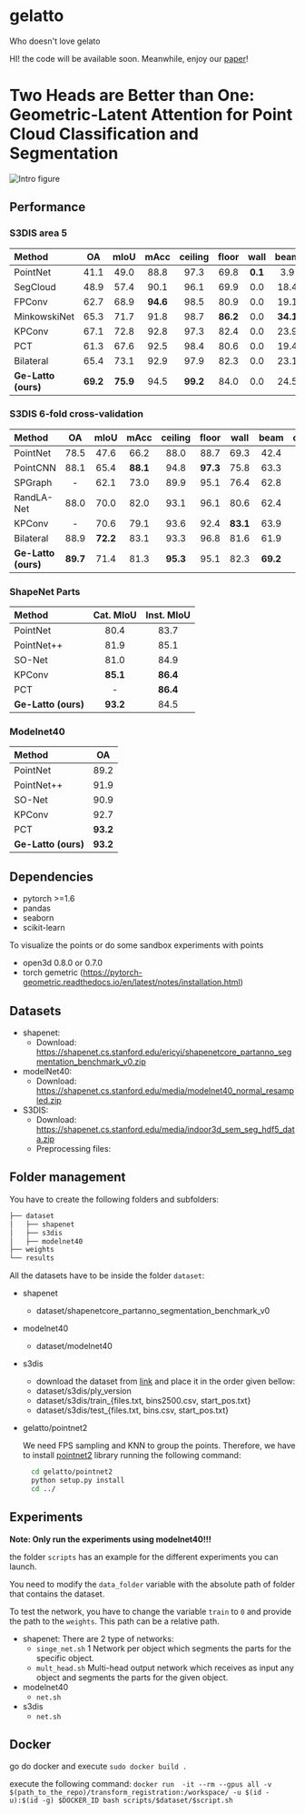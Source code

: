 # gelatto
Who doesn't love gelato

HI! the code will be available soon. Meanwhile, enjoy our [paper](https://arxiv.org/pdf/2111.00231.pdf)!

# Two Heads are Better than One: Geometric-Latent Attention for Point Cloud Classification and Segmentation 

![Intro figure](img/gelatto_banner.png)

[comment]: <> (<p align="center">)

[comment]: <> (  <img width="460" height="300" src="https://gitlab.com/cuevhv/gelatto/-/blob/main/img/gelatto_logo.png">)

[comment]: <> (</p>)

## Performance
### S3DIS area 5
|Method | OA    |       mIoU    |       mAcc    | ceiling       | floor         | wall          | beam          | column        | window        | door          | table         | chair         | sofa          | bookcase      | board         | clutter        |
|:---   | :---: |    :---:      |       :---:   | :---:         | :---:         | :---:         | :---:         | :---:         | :---:         |  :---:           | :---:         | :---:         | :---:         | :---:         | :---:         | :---:          |
|PointNet    | 41.1 | 49.0   | 88.8    | 97.3  | 69.8 | **0.1**  | 3.9    | 46.3   | 10.8 | 59.0    | 52.6  | 5.9  | 40.3     | 26.4  | 33.2     |
|SegCloud   | 48.9 | 57.4 | 90.1    | 96.1  | 69.9 | 0.0    | 18.4   | 38.4   | 23.1 | 70.4  | 75.9  | 40.9 | 58.4     | 13.0    | 41.6     |
|FPConv       | 62.7 | 68.9 | **94.6**    | 98.5  | 80.9 | 0.0    | 19.1   | 60.1   | 48.9 | 80.6  | 88.0    | 53.2 | 68.4     | 68.2  | 54.9     |
|MinkowskiNet  | 65.3 | 71.7 | 91.8    | 98.7  | **86.2** | 0.0    | **34.1**   | 48.9   | 62.4 | 81.6  | 89.8  | 47.2 | 74.9     | 74.4  | 58.6     |
|KPConv       | 67.1 | 72.8 | 92.8    | 97.3  | 82.4 | 0.0    | 23.9   | 58.0     | **69.0**   | 81.5  | 91.0    | 75.4 | **75.3**     | 66.7  | 58.9     |
|PCT  | 61.3 | 67.6 | 92.5   | 98.4  | 80.6 | 0.0    | 19.4  | 61.6     | 48.0   | 76.6  | 85.2    | 46.2 | 67.7     | 67.9  | 52.3    |
|Bilateral  | 65.4 | 73.1 | 92.9 | 97.9 | 82.3 | 0.0 | 23.1  | **65.5** | 64.9 | 78.5 | 87.5 | 61.4 | 70.7 | 68.7 | 57.2 |
|**Ge-Latto (ours)** |**69.2** | **75.9** | 94.5 | **99.2** | 84.0 | 0.0 | 24.5 | 56.3 | 68.9 | **84.2** | **92.4** | **82.8** | 70.9 | **76.9** | **64.6**          |


### S3DIS 6-fold cross-validation
|Method | OA    |       mIoU    |       mAcc    | ceiling       | floor         | wall          | beam          | column        | window        | door          | table         | chair         | sofa          | bookcase      | board         | clutter        |
|:---   | :---: |    :---:      |       :---:   | :---:         | :---:         | :---:         | :---:         | :---:         | :---:         |  :---:           | :---:         | :---:         | :---:         | :---:         | :---:         | :---:          |
|PointNet      | 78.5          | 47.6          | 66.2          | 88.0          | 88.7          | 69.3          | 42.4          | 23.1          | 47.5          | 51.6          | 54.1          | 42.0          | 9.6           | 38.2          | 29.4          | 35.2          |
|PointCNN      | 88.1          | 65.4          | **88.1**      | 94.8          | **97.3** | 75.8          | 63.3          | 51.7          | 58.4          | 57.2          | 71.6          | 69.1          | 39.1          | 61.2          | 52.2          | 58.6           |
|SPGraph       | -             | 62.1          | 73.0          | 89.9          | 95.1          | 76.4          | 62.8          | 47.1          | 55.3          | 68.4          | 73.5          | 69.2          | 63.2          | 45.9          | 8.7           | 52.9           |
|RandLA-Net    | 88.0          | 70.0          | 82.0          | 93.1          | 96.1          | 80.6          | 62.4          | 48.0          | 64.4          | 69.4          | 69.4          | 76.4          | 60.0          | 64.2          | 65.9          | 60.1           |
|KPConv        | -             | 70.6          | 79.1          | 93.6          | 92.4          | **83.1** | 63.9          | **54.3** | **66.1** | **76.6** | 64.0          | 57.8          | **74.9** | **69.3** | 61.3          | 60.3           |
|Bilateral     | 88.9          | **72.2**      | 83.1          | 93.3          | 96.8          | 81.6          | 61.9          | 49.5          | 65.4          | 73.3          | 72.0          | **83.7** | 67.5          | 64.3          | 67.0          | **62.4**  |
|**Ge-Latto (ours)**     | **89.7**      | 71.4          | 81.3          | **95.3**      | 95.1          | 82.3          | **69.2** | 51.9          | 64.8          | 73.3          | **77.3** | 59.6          | 71.1          | 63.0          | **67.4** | 57.9           |


### ShapeNet Parts
|Method        |   Cat. MIoU    |    Inst. MIoU    |
|:---          |     :---:      |     :---:        |
|PointNet      |     80.4       |      83.7        |
|PointNet++    |     81.9       |      85.1        |
|SO-Net        |     81.0       |      84.9        |
|KPConv        |     **85.1**   |    **86.4**      |
|PCT           |        -       |    **86.4**      |
|**Ge-Latto (ours)** | **93.2** |      84.5        |

### Modelnet40
|Method        |   OA    |
|:---          |   :---: |
|PointNet      |   89.2  |
|PointNet++    |   91.9  |
|SO-Net        |   90.9  |
|KPConv        |   92.7  |
|PCT           |**93.2** |
|**Ge-Latto (ours)** | **93.2**|


## Dependencies
- pytorch >=1.6
- pandas
- seaborn
- scikit-learn

To visualize the points or do some sandbox experiments with points
- open3d 0.8.0 or 0.7.0
- torch gemetric (https://pytorch-geometric.readthedocs.io/en/latest/notes/installation.html)

## Datasets
- shapenet: 
  - Download: https://shapenet.cs.stanford.edu/ericyi/shapenetcore_partanno_segmentation_benchmark_v0.zip
- modelNet40:
  - Download: https://shapenet.cs.stanford.edu/media/modelnet40_normal_resampled.zip
- S3DIS:
  - Download: https://shapenet.cs.stanford.edu/media/indoor3d_sem_seg_hdf5_data.zip
  - Preprocessing files:
  
## Folder management
You have to create the following folders and subfolders:
```bash
├── dataset
│   ├── shapenet
│   ├── s3dis
│   ├── modelnet40
├── weights
└── results
```

All the datasets have to be inside the folder `dataset`:
- shapenet
  - dataset/shapenetcore_partanno_segmentation_benchmark_v0
- modelnet40
  - dataset/modelnet40
- s3dis
  - download the dataset from [link](https://drive.google.com/file/d/1-co_MyDk-qsc5cvlhNkG1z7Mlr4F1zUA/view?usp=sharing) and place it in the order given bellow:
  - dataset/s3dis/ply_version
  - dataset/s3dis/train_{files.txt, bins2500.csv, start_pos.txt} 
  - dataset/s3dis/test_{files.txt, bins.csv, start_pos.txt}
- gelatto/pointnet2
  
  We need FPS sampling and KNN to group the points. Therefore, we have to install [pointnet2](https://github.com/sshaoshuai/Pointnet2.PyTorch) library running the following command:
  ```bash
    cd gelatto/pointnet2
    python setup.py install
    cd ../
  ```  
## Experiments
**Note: Only run the experiments using modelnet40!!!**

the folder `scripts` has an example for the different experiments you can launch.

You need to modify the `data_folder` variable with the absolute path of folder that contains the dataset.

To test the network, you have to change the variable `train` to `0` and provide the path to the `weights`. This path can be a relative path.


- shapenet: There are 2 type of networks:
  - `singe_net.sh` 1 Network per object which segments the parts for the specific object.
  - `mult_head.sh` Multi-head output network which receives as input any object and segments the parts for the given object.
- modelnet40
  - `net.sh`
- s3dis
  - `net.sh`

  
## Docker
go do docker and execute `sudo docker build .`

execute the following command:
`docker run  -it --rm --gpus all -v $(path_to_the_repo)/transform_registration:/workspace/ -u $(id -u):$(id -g) $DOCKER_ID bash scripts/$dataset/$script.sh`





